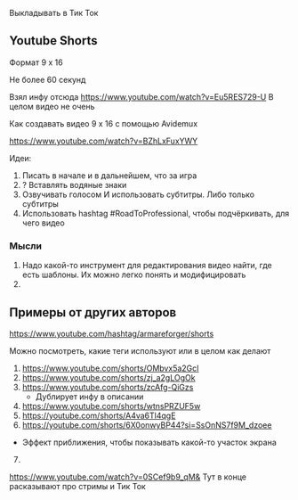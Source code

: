 Выкладывать в Тик Ток


## Youtube Shorts
Формат 9 x 16

Не более 60 секунд

Взял инфу отсюда
  https://www.youtube.com/watch?v=Eu5RES729-U
  В целом видео не очень


Как создавать видео 9 x 16 с помощью Avidemux

https://www.youtube.com/watch?v=BZhLxFuxYWY

Идеи:
1. Писать в начале и в дальнейшем, что за игра
2. ? Вставлять водяные знаки
3. Озвучивать голосом И использовать субтитры. Либо только субтитры
4. Использовать hashtag #RoadToProfessional, чтобы подчёркивать, для чего видео


### Мысли
1. Надо какой-то инструмент для редактирования видео найти, где есть шаблоны. Их можно легко понять и модифицировать
2. 


## Примеры от других авторов
https://www.youtube.com/hashtag/armareforger/shorts

Можно посмотреть, какие теги используют или в целом как делают
1. https://www.youtube.com/shorts/OMbvx5a2GcI
2. https://www.youtube.com/shorts/zj_a2gLOgOk
3. https://www.youtube.com/shorts/zcAfg-QiGzs
   - Дублирует инфу в описании
4. https://www.youtube.com/shorts/wtnsPRZUF5w
5. https://youtube.com/shorts/A4va6Tl4qgE
6. https://youtube.com/shorts/6X0onwyBP44?si=SsOnNS7f9M_dzoee
  - Эффект приближения, чтобы показывать какой-то участок экрана
7. 


https://www.youtube.com/watch?v=0SCef9b9_qM&
Тут в конце расказывают про стримы и Тик Ток
